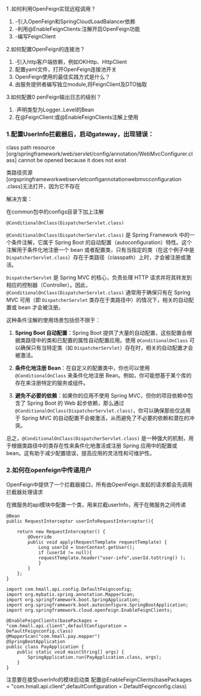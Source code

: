 1 .如何利用OpenFeign实现远程调用？

1. -引入OpenFeign和SpringCloudLoadBalancer依赖
2. -利用@EnableFeignClients:注解开启OpenFeign功能
3. -编写FeignClient

2.如何配置OpenFeign的连接池？

1. ·引入http客户端依赖，例如OKHttp、HttpClient
2. 配置yaml文件，打开OpenFeign连接池开关
3. OpenFeign使用的最佳实践方式是什么？
4. 由服务提供者编写独立module,将FeignClient及DTO抽取

3.如何配置0 penFeign输出日志的级别？

1. ·声明类型为Logger..Level的Bean
2. 在@FeignClient:或@EnableFeignClients注解上使用

### 1.配置UserInfo拦截器后，启动gateway，出现错误：

class path resource [org/springframework/web/servlet/config/annotation/WebMvcConfigurer.class] cannot be opened because it does not exist

类路径资源[orgspringframeworkwebservletconfigannotationwebmvcconfiguration .class]无法打开，因为它不存在



解决方案：

在common包中的configs目录下加上注解

```
@ConditionalOnClass(DispatcherServlet.class)
```

`@ConditionalOnClass(DispatcherServlet.class)` 是 Spring Framework 中的一个条件注解，它属于 Spring Boot 的自动配置（autoconfiguration）特性。这个注解用于条件化地注册一个 bean 或者配置类，只有当指定的类（在这个例子中是 `DispatcherServlet.class`）存在于类路径（classpath）上时，才会被注册或激活。

`DispatcherServlet` 是 Spring MVC 的核心，负责处理 HTTP 请求并将其转发到相应的控制器（Controller）。因此，`@ConditionalOnClass(DispatcherServlet.class)` 通常用于确保只有在 Spring MVC 可用（即 `DispatcherServlet` 类存在于类路径中）的情况下，相关的自动配置或 bean 才会被注册。

这种条件注解的使用场景包括但不限于：

1. **Spring Boot 自动配置**：Spring Boot 提供了大量的自动配置，这些配置会根据类路径中的类和已配置的属性自动配置应用。使用 `@ConditionalOnClass` 可以确保只有当特定类（如 `DispatcherServlet`）存在时，相关的自动配置才会被激活。

2. **条件化地注册 Bean**：在自定义的配置类中，你也可以使用 `@ConditionalOnClass` 来条件化地注册 Bean。例如，你可能想基于某个库的存在来注册特定的服务或组件。

3. **避免不必要的依赖**：如果你的应用不使用 Spring MVC，但你的项目依赖中包含了 Spring Boot 的 Web 起步依赖，那么通过 `@ConditionalOnClass(DispatcherServlet.class)`，你可以确保那些仅适用于 Spring MVC 的自动配置不会被激活，从而避免了不必要的依赖和潜在的冲突。

总之，`@ConditionalOnClass(DispatcherServlet.class)` 是一种强大的机制，用于根据类路径中的类存在性来条件化地激活或注册 Spring 应用中的配置或 bean。这有助于减少配置错误，提高应用的灵活性和可维护性。



### 2.如何在openfeign中传递用户

OpenFeign中提供了一个拦截器接口，所有由OpenFeign.发起的请求都会先调用拦截器处理请求



在微服务的api模块中配置一个类，用来拦截userInfo，用于在微服务之间传递

```
@Bean
public RequestInterceptor userInfoRequestInterceptor(){

    return new RequestInterceptor() {
        @Override
        public void apply(RequestTemplate requestTemplate) {
            Long userId = UserContext.getUser();
            if (userId != null){
            requestTemplate.header("user-info",userId.toString() );
            }
        }
    };
}
```

```
import com.hmall.api.config.DefaultFeignconfig;
import org.mybatis.spring.annotation.MapperScan;
import org.springframework.boot.SpringApplication;
import org.springframework.boot.autoconfigure.SpringBootApplication;
import org.springframework.cloud.openfeign.EnableFeignClients;

@EnableFeignClients(basePackages = "com.hmall.api.client",defaultConfiguration = DefaultFeignconfig.class)
@MapperScan("com.hmall.pay.mapper")
@SpringBootApplication
public class PayApplication {
    public static void main(String[] args) {
        SpringApplication.run(PayApplication.class, args);
    }
}
```

注意要在接受userInfo的模块启动类
配置@EnableFeignClients(basePackages = "com.hmall.api.client",defaultConfiguration = DefaultFeignconfig.class)

